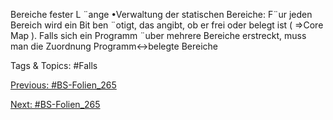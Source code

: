 Bereiche fester L ¨ange
•Verwaltung der statischen Bereiche:
F¨ur jeden Bereich wird ein Bit ben ¨otigt, das angibt, ob er frei oder belegt ist ( ⇒Core Map ).
Falls sich ein Programm ¨uber mehrere Bereiche erstreckt, muss man die Zuordnung
Programm↔belegte Bereiche

   Tags & Topics:
   #Falls

[Previous: #BS-Folien_265](BS-Folien_265.md)

[Next: #BS-Folien_265](BS-Folien_265.md)